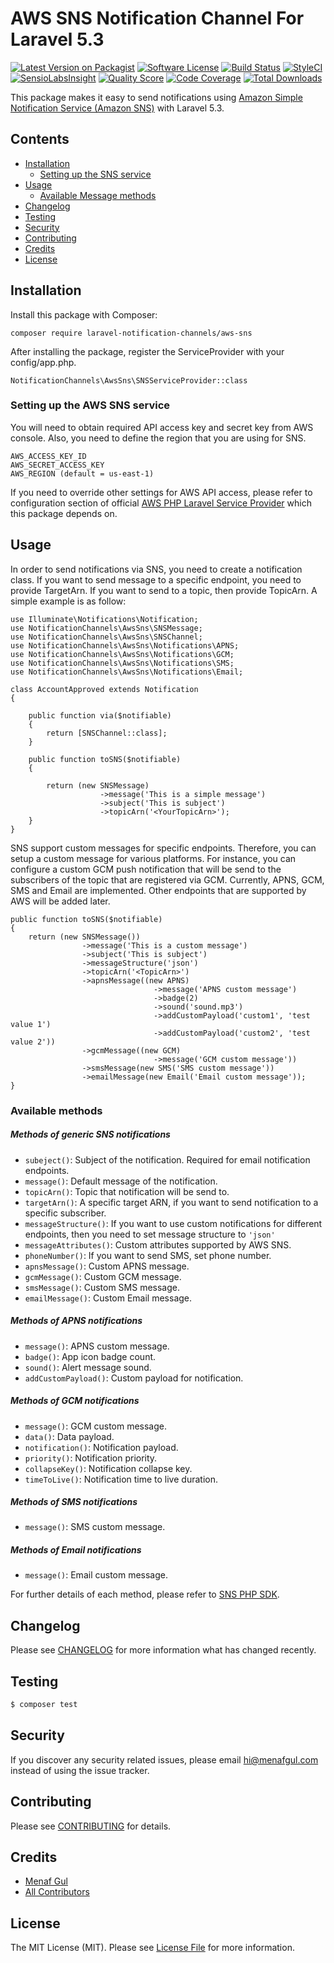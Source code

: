 # AWS SNS Notification Channel For Laravel 5.3

[![Latest Version on Packagist](https://img.shields.io/packagist/v/laravel-notification-channels/aws-sns.svg?style=flat-square)](https://packagist.org/packages/laravel-notification-channels/aws-sns)
[![Software License](https://img.shields.io/badge/license-MIT-brightgreen.svg?style=flat-square)](LICENSE.md)
[![Build Status](https://img.shields.io/travis/laravel-notification-channels/aws-sns/master.svg?style=flat-square)](https://travis-ci.org/laravel-notification-channels/aws-sns)
[![StyleCI](https://styleci.io/repos/:style_ci_id/shield)](https://styleci.io/repos/:style_ci_id)
[![SensioLabsInsight](https://img.shields.io/sensiolabs/i/:sensio_labs_id.svg?style=flat-square)](https://insight.sensiolabs.com/projects/:sensio_labs_id)
[![Quality Score](https://img.shields.io/scrutinizer/g/laravel-notification-channels/aws-sns.svg?style=flat-square)](https://scrutinizer-ci.com/g/laravel-notification-channels/aws-sns)
[![Code Coverage](https://img.shields.io/scrutinizer/coverage/g/laravel-notification-channels/aws-sns/master.svg?style=flat-square)](https://scrutinizer-ci.com/g/laravel-notification-channels/aws-sns/?branch=master)
[![Total Downloads](https://img.shields.io/packagist/dt/laravel-notification-channels/aws-sns.svg?style=flat-square)](https://packagist.org/packages/laravel-notification-channels/aws-sns)

This package makes it easy to send notifications using [Amazon Simple Notification Service (Amazon SNS)](https://aws.amazon.com/sns/) with Laravel 5.3.


## Contents

- [Installation](#installation)
	- [Setting up the SNS service](#setting-up-the-SNS-service)
- [Usage](#usage)
	- [Available Message methods](#available-message-methods)
- [Changelog](#changelog)
- [Testing](#testing)
- [Security](#security)
- [Contributing](#contributing)
- [Credits](#credits)
- [License](#license)


## Installation

Install this package with Composer:

`composer require laravel-notification-channels/aws-sns`

After installing the package, register the ServiceProvider with your config/app.php.

`NotificationChannels\AwsSns\SNSServiceProvider::class`


### Setting up the AWS SNS service

You will need to obtain required API access key and secret key from AWS console. Also, you need to define the region that you are using for SNS.

```
AWS_ACCESS_KEY_ID
AWS_SECRET_ACCESS_KEY
AWS_REGION (default = us-east-1)
```
If you need to override other settings for AWS API access, please refer to configuration section of official [AWS PHP Laravel Service Provider](#https://github.com/aws/aws-sdk-php-laravel) which this package depends on.

## Usage

In order to send notifications via SNS, you need to create a notification class. If you want to send message to a specific endpoint, you need to provide TargetArn. If you want to send to a topic, then provide TopicArn. A simple example is as follow:

```
use Illuminate\Notifications\Notification;
use NotificationChannels\AwsSns\SNSMessage;
use NotificationChannels\AwsSns\SNSChannel;
use NotificationChannels\AwsSns\Notifications\APNS;
use NotificationChannels\AwsSns\Notifications\GCM;
use NotificationChannels\AwsSns\Notifications\SMS;
use NotificationChannels\AwsSns\Notifications\Email;

class AccountApproved extends Notification
{

    public function via($notifiable)
    {
        return [SNSChannel::class];
    }

    public function toSNS($notifiable)
    {

        return (new SNSMessage)
                    ->message('This is a simple message')
                    ->subject('This is subject')
                    ->topicArn('<YourTopicArn>');
    }
}
```  

SNS support custom messages for specific endpoints. Therefore, you can setup a custom message for various platforms. For instance, you can configure a custom GCM push notification that will be send to the subscribers of the topic that are registered via GCM. Currently, APNS, GCM, SMS and Email are implemented. Other endpoints that are supported by AWS will be added later.

```
public function toSNS($notifiable)
{
    return (new SNSMessage())
                ->message('This is a custom message')
                ->subject('This is subject')
                ->messageStructure('json')
                ->topicArn('<TopicArn>')
                ->apnsMessage((new APNS)
                                ->message('APNS custom message')
                                ->badge(2)
                                ->sound('sound.mp3')
                                ->addCustomPayload('custom1', 'test value 1')
                                ->addCustomPayload('custom2', 'test value 2'))
                ->gcmMessage((new GCM)
                                ->message('GCM custom message'))
                ->smsMessage(new SMS('SMS custom message'))
                ->emailMessage(new Email('Email custom message'));
}

```

### Available methods

##### Methods of generic SNS notifications
- `subeject()`: Subject of the notification. Required for email notification endpoints.
- `message()`: Default message of the notification.
- `topicArn()`: Topic that notification will be send to.
- `targetArn()`: A specific target ARN, if you want to send notification to a specific subscriber.
- `messageStructure()`: If you want to use custom notifications for different endpoints, then you need to set message structure to `'json'`
- `messageAttributes()`: Custom attributes supported by AWS SNS.
- `phoneNumber()`: If you want to send SMS, set phone number.
- `apnsMessage()`: Custom APNS message.
- `gcmMessage()`: Custom GCM message.
- `smsMessage()`: Custom SMS message.
- `emailMessage()`: Custom Email message.

##### Methods of APNS notifications
- `message()`: APNS custom message.
- `badge()`: App icon badge count.
- `sound()`: Alert message sound.
- `addCustomPayload()`: Custom payload for notification.

##### Methods of GCM notifications
- `message()`: GCM custom message.
- `data()`: Data payload.
- `notification()`: Notification payload.
- `priority()`: Notification priority.
- `collapseKey()`: Notification collapse key.
- `timeToLive()`: Notification time to live duration.

##### Methods of SMS notifications
- `message()`: SMS custom message.

##### Methods of Email notifications
- `message()`: Email custom message.

For further details of each method, please refer to [SNS PHP SDK](#http://docs.aws.amazon.com/aws-sdk-php/v3/api/api-sns-2010-03-31.html#publish).

## Changelog

Please see [CHANGELOG](CHANGELOG.md) for more information what has changed recently.

## Testing

``` bash
$ composer test
```

## Security

If you discover any security related issues, please email hi@menafgul.com instead of using the issue tracker.

## Contributing

Please see [CONTRIBUTING](CONTRIBUTING.md) for details.

## Credits

- [Menaf Gul](https://github.com/:mnfgul)
- [All Contributors](../../contributors)

## License

The MIT License (MIT). Please see [License File](LICENSE.md) for more information.

